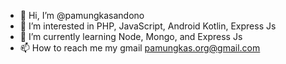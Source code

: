 - 👋 Hi, I’m @pamungkasandono
- 👀 I’m interested in PHP, JavaScript, Android Kotlin, Express Js
- 🌱 I’m currently learning Node, Mongo, and Express Js
- 📫 How to reach me my gmail pamungkas.org@gmail.com

<!---
pamungkasandono/pamungkasandono is a ✨ special ✨ repository because its `README.md` (this file) appears on your GitHub profile.
You can click the Preview link to take a look at your changes.
--->
